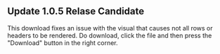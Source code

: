 ## Update 1.0.5 Relase Candidate

This download fixes an issue with the visual that causes not all rows or headers to be rendered.
Do download, click the file and then press the "Download" button in the right corner.
